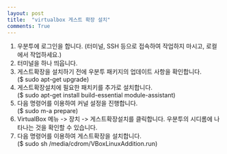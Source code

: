```yaml
---
layout: post
title:  "virtualbox 게스트 확장 설치"
comments: True
---
```

    
 1. 우분투에 로그인을 합니다. (터미널, SSH 등으로 접속하여 작업하지 마시고, 로컬에서 작업하세요.)   
 2. 터미널을 하나 띄웁니다.   
 3. 게스트확장을 설치하기 전에 우분투 패키지의 업데이트 사항을 확인합니다.    
   ($ sudo apt-get upgrade)   
 4. 게스트확장설치에 필요한 패치키를 추가로 설치합니다.   
   ($ sudo apt-get install build-essential module-assistant)    
 5. 다음 명령어를 이용하여 커널 설정을 진행합니다.    
   ($ sudo m-a prepare)   
 6. VirtualBox 메뉴 -> 장치 -> 게스트확장설치를 클릭합니다. 우분투의 시디롬에 나타나는 것을 확인할 수 있습니다.   
 7. 다음 명령어를 이용하여 게스트확장을 설치합니다.   
   ($ sudo sh /media/cdrom/VBoxLinuxAddition.run)   
   
[VirtualBox Guest Addition(게스트확장) 설치하기]:(http://dante2k.tistory.com/452)
